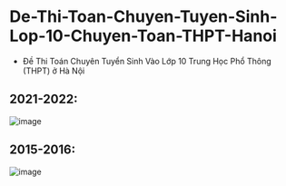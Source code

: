 # De-Thi-Toan-Chuyen-Tuyen-Sinh-Lop-10-Chuyen-Toan-THPT-Hanoi
* Đề Thi Toán Chuyên Tuyển Sinh Vào Lớp 10 Trung Học Phổ Thông (THPT) ở Hà Nội

## 2021-2022:
![image](https://github.com/user-attachments/assets/24cd281b-9afb-4c8b-87cc-0bda4e75a618)

## 2015-2016:
![image](https://github.com/user-attachments/assets/5fde3976-1b51-4a3b-8e6f-9edf5c4c71a6)






